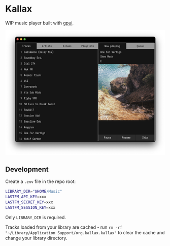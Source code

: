 # Kallax

WIP music player built with [gpui](https://www.gpui.rs/).

![Screenshot of Kallax, playing tracks by Skee Mask](image.png)


## Development

Create a `.env` file in the repo root:

```sh
LIBRARY_DIR="$HOME/Music"
LASTFM_API_KEY=xxx
LASTFM_SECRET_KEY=xxx
LASTFM_SESSION_KEY=xxx
```

Only `LIBRARY_DIR` is required.

Tracks loaded from your library are cached - run
`rm -rf "~/Library/Application Support/org.kallax.kallax"` to clear the cache and change your
library directory.
